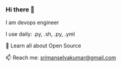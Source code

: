 ### Hi there 👋
I am   devops engineer 

 I use daily: .py, .sh, .py, .yml

🌱 Learn all about Open Source

📫 Reach me: srimanselvakumar@gmail.com


<!--gmail.com
**srimanaws/srimanaws** is a ✨ _special_ ✨ repository because its `README.md` (this file) appears on your GitHub profile.

Here are some ideas to get you started:

- 🔭 I’m currently working on ...
- 🌱 I’m currently learning ...
- 👯 I’m looking to collaborate on ...
- 🤔 I’m looking for help with ...
- 💬 Ask me about ...
- 📫 How to reach me: ...
- 😄 Pronouns: ...
- ⚡ Fun fact: ...
-->
